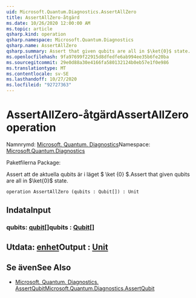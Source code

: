 ```yaml
---
uid: Microsoft.Quantum.Diagnostics.AssertAllZero
title: AssertAllZero-åtgärd
ms.date: 10/26/2020 12:00:00 AM
ms.topic: article
qsharp.kind: operation
qsharp.namespace: Microsoft.Quantum.Diagnostics
qsharp.name: AssertAllZero
qsharp.summary: Assert that given qubits are all in $\ket{0}$ state.
ms.openlocfilehash: 9fa97699f22915d8dfedfe6ab994ee35b6fe20ba
ms.sourcegitcommit: 29e0d88a30e4166fa580132124b0eb57e1f0e986
ms.translationtype: MT
ms.contentlocale: sv-SE
ms.lasthandoff: 10/27/2020
ms.locfileid: "92727363"
---
```

# <a name="assertallzero-operation"></a><span data-ttu-id="d9637-102">AssertAllZero-åtgärd</span><span class="sxs-lookup"><span data-stu-id="d9637-102">AssertAllZero operation</span></span>

<span data-ttu-id="d9637-103">Namnrymd: [Microsoft. Quantum. Diagnostics](xref:Microsoft.Quantum.Diagnostics)</span><span class="sxs-lookup"><span data-stu-id="d9637-103">Namespace: [Microsoft.Quantum.Diagnostics](xref:Microsoft.Quantum.Diagnostics)</span></span>

<span data-ttu-id="d9637-104">Paketfilerna [](https://nuget.org/packages/)</span><span class="sxs-lookup"><span data-stu-id="d9637-104">Package: [](https://nuget.org/packages/)</span></span>


<span data-ttu-id="d9637-105">Assert att de aktuella qubits är i läget $ \ket {0} $.</span><span class="sxs-lookup"><span data-stu-id="d9637-105">Assert that given qubits are all in $\ket{0}$ state.</span></span>

```qsharp
operation AssertAllZero (qubits : Qubit[]) : Unit
```


## <a name="input"></a><span data-ttu-id="d9637-106">Indata</span><span class="sxs-lookup"><span data-stu-id="d9637-106">Input</span></span>

### <a name="qubits--qubit"></a><span data-ttu-id="d9637-107">qubits: [qubit](xref:microsoft.quantum.lang-ref.qubit)[]</span><span class="sxs-lookup"><span data-stu-id="d9637-107">qubits : [Qubit](xref:microsoft.quantum.lang-ref.qubit)[]</span></span>





## <a name="output--unit"></a><span data-ttu-id="d9637-108">Utdata: [enhet](xref:microsoft.quantum.lang-ref.unit)</span><span class="sxs-lookup"><span data-stu-id="d9637-108">Output : [Unit](xref:microsoft.quantum.lang-ref.unit)</span></span>



## <a name="see-also"></a><span data-ttu-id="d9637-109">Se även</span><span class="sxs-lookup"><span data-stu-id="d9637-109">See Also</span></span>

- [<span data-ttu-id="d9637-110">Microsoft. Quantum. Diagnostics. AssertQubit</span><span class="sxs-lookup"><span data-stu-id="d9637-110">Microsoft.Quantum.Diagnostics.AssertQubit</span></span>](xref:Microsoft.Quantum.Diagnostics.AssertQubit)